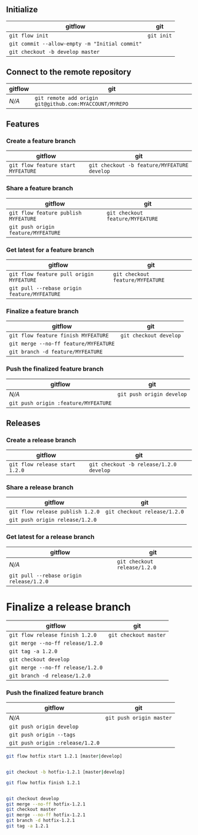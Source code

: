 ## Initialize

gitflow | git
--------|-----
`git flow init` | `git init`
 | `git commit --allow-empty -m "Initial commit"`
 | `git checkout -b develop master`


## Connect to the remote repository

gitflow | git
--------|-----
_N/A_ | `git remote add origin git@github.com:MYACCOUNT/MYREPO`


## Features

### Create a feature branch

gitflow | git
--------|-----
`git flow feature start MYFEATURE` | `git checkout -b feature/MYFEATURE develop`


### Share a feature branch

gitflow | git
--------|-----
`git flow feature publish MYFEATURE` | `git checkout feature/MYFEATURE`
 | `git push origin feature/MYFEATURE`


### Get latest for a feature branch

gitflow | git
--------|-----
`git flow feature pull origin MYFEATURE` | `git checkout feature/MYFEATURE`
 | `git pull --rebase origin feature/MYFEATURE`


### Finalize a feature branch

gitflow | git
--------|-----
`git flow feature finish MYFEATURE` | `git checkout develop`
 | `git merge --no-ff feature/MYFEATURE`
 | `git branch -d feature/MYFEATURE`


### Push the finalized feature branch

gitflow | git
--------|-----
_N/A_ | `git push origin develop`
 | `git push origin :feature/MYFEATURE`


## Releases

### Create a release branch

gitflow | git
--------|-----
`git flow release start 1.2.0` | `git checkout -b release/1.2.0 develop`


### Share a release branch

gitflow | git
--------|-----
`git flow release publish 1.2.0` | `git checkout release/1.2.0`
 | `git push origin release/1.2.0`


### Get latest for a release branch

gitflow | git
--------|-----
_N/A_ | `git checkout release/1.2.0`
 | `git pull --rebase origin release/1.2.0`


# Finalize a release branch

gitflow | git
--------|-----
`git flow release finish 1.2.0` | `git checkout master`
 | `git merge --no-ff release/1.2.0`
 | `git tag -a 1.2.0`
 | `git checkout develop`
 | `git merge --no-ff release/1.2.0`
 | `git branch -d release/1.2.0`


### Push the finalized feature branch

gitflow | git
--------|-----
_N/A_ | `git push origin master`
 | `git push origin develop`
 | `git push origin --tags`
 | `git push origin :release/1.2.0`


```sh
git flow hotfix start 1.2.1 [master|develop]


git checkout -b hotfix-1.2.1 [master|develop]
```


```sh
git flow hotfix finish 1.2.1


git checkout develop
git merge --no-ff hotfix-1.2.1
git checkout master
git merge --no-ff hotfix-1.2.1
git branch -d hotfix-1.2.1
git tag -a 1.2.1
```
